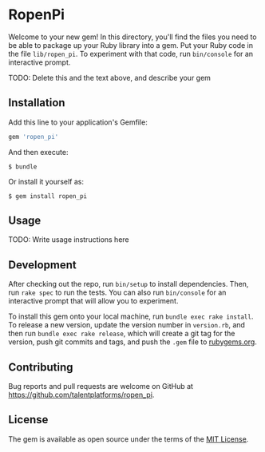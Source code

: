 # RopenPi

Welcome to your new gem! In this directory, you'll find the files you need to be able to package up your Ruby library into a gem. Put your Ruby code in the file `lib/ropen_pi`. To experiment with that code, run `bin/console` for an interactive prompt.

TODO: Delete this and the text above, and describe your gem

## Installation

Add this line to your application's Gemfile:

```ruby
gem 'ropen_pi'
```

And then execute:

    $ bundle

Or install it yourself as:

    $ gem install ropen_pi

## Usage

TODO: Write usage instructions here

## Development

After checking out the repo, run `bin/setup` to install dependencies. Then, run `rake spec` to run the tests. You can also run `bin/console` for an interactive prompt that will allow you to experiment.

To install this gem onto your local machine, run `bundle exec rake install`. To release a new version, update the version number in `version.rb`, and then run `bundle exec rake release`, which will create a git tag for the version, push git commits and tags, and push the `.gem` file to [rubygems.org](https://rubygems.org).

## Contributing

Bug reports and pull requests are welcome on GitHub at https://github.com/talentplatforms/ropen_pi.

## License

The gem is available as open source under the terms of the [MIT License](https://opensource.org/licenses/MIT).
